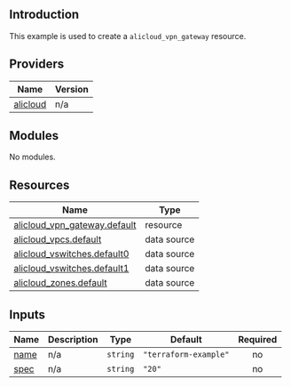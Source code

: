 ## Introduction

This example is used to create a `alicloud_vpn_gateway` resource.

<!-- BEGIN_TF_DOCS -->
## Providers

| Name | Version |
|------|---------|
| <a name="provider_alicloud"></a> [alicloud](#provider\_alicloud) | n/a |

## Modules

No modules.

## Resources

| Name | Type |
|------|------|
| [alicloud_vpn_gateway.default](https://registry.terraform.io/providers/aliyun/alicloud/latest/docs/resources/vpn_gateway) | resource |
| [alicloud_vpcs.default](https://registry.terraform.io/providers/aliyun/alicloud/latest/docs/data-sources/vpcs) | data source |
| [alicloud_vswitches.default0](https://registry.terraform.io/providers/aliyun/alicloud/latest/docs/data-sources/vswitches) | data source |
| [alicloud_vswitches.default1](https://registry.terraform.io/providers/aliyun/alicloud/latest/docs/data-sources/vswitches) | data source |
| [alicloud_zones.default](https://registry.terraform.io/providers/aliyun/alicloud/latest/docs/data-sources/zones) | data source |

## Inputs

| Name | Description | Type | Default | Required |
|------|-------------|------|---------|:--------:|
| <a name="input_name"></a> [name](#input\_name) | n/a | `string` | `"terraform-example"` | no |
| <a name="input_spec"></a> [spec](#input\_spec) | n/a | `string` | `"20"` | no |
<!-- END_TF_DOCS -->
